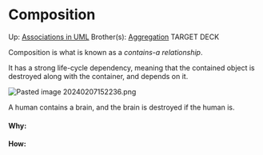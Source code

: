 # Composition

Up: [Associations in UML](associations_in_uml)
Brother(s): [Aggregation](aggregation)
TARGET DECK

Composition is what is known as a *contains-a relationship*.

It has a strong life-cycle dependency, meaning that the contained object is destroyed along with the container, and depends on it.

![Pasted image 20240207152236.png](pasted_image_20240207152236.png)

A human contains a brain, and the brain is destroyed if the human is.

































#### Why:
#### How:










